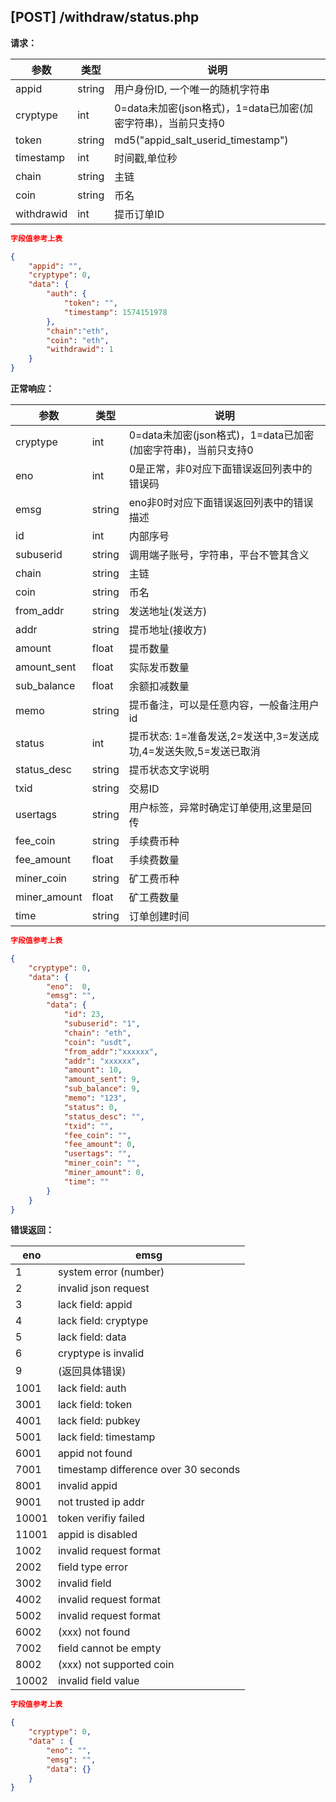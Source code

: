 ## [POST] /withdraw/status.php 

**请求：**

|参数        |类型   |说明                                                     |  
| --        |--     | --                                                     |
|appid      |string |用户身份ID, 一个唯一的随机字符串                            |   
|cryptype   |int    |0=data未加密(json格式)，1=data已加密(加密字符串)，当前只支持0 | 
|token      |string |md5("appid_salt_userid_timestamp")                     |
|timestamp  |int    |时间戳,单位秒                                             |
|chain      |string | 主链                                                   |
|coin       |string |币名                                                    |
|withdrawid |int    |提币订单ID                                               |

```json
字段值参考上表

{
    "appid": "", 
    "cryptype": 0,        
    "data": {
        "auth": {
            "token": "",  
            "timestamp": 1574151978    
        },
        "chain":"eth",
        "coin": "eth",  
        "withdrawid": 1 
    }
}
```

**正常响应：**

|参数      |类型   |说明                                                                         |  
| --      |--     | --                                                                         |
|cryptype          |int    |0=data未加密(json格式)，1=data已加密(加密字符串)，当前只支持0         |   
|eno               |int    |0是正常，非0对应下面错误返回列表中的错误码                            | 
|emsg              |string |eno非0时对应下面错误返回列表中的错误描述                             |
|id                |int    |内部序号                                              |
|subuserid         |string |调用端子账号，字符串，平台不管其含义                          |
|chain             |string |主链                                                    |
|coin              |string |币名                                                    |
|from_addr         |string |发送地址(发送方)                                          |
|addr              |string |提币地址(接收方)                                           |
|amount            |float  |提币数量                                                  |
|amount_sent       |float  |实际发币数量                                               |
|sub_balance       |float  |余额扣减数量                                               |
|memo              |string |提币备注，可以是任意内容，一般备注用户id                       |
|status            |int    |提币状态: 1=准备发送,2=发送中,3=发送成功,4=发送失败,5=发送已取消 |
|status_desc       |string |提币状态文字说明                                            |
|txid              |string |交易ID                                                    |
|usertags          |string |用户标签，异常时确定订单使用,这里是回传                         |
|fee_coin          |string |手续费币种                                                 |
|fee_amount        |float  |手续费数量                                                 |
|miner_coin        |string |矿工费币种                                                 |
|miner_amount      |float  |矿工费数量                                                 |
|time              |string |订单创建时间                                               |


```json
字段值参考上表

{
    "cryptype": 0,  
    "data": {
        "eno":  0,  
        "emsg": "", 
        "data": {
            "id": 23,     
            "subuserid": "1", 
            "chain": "eth",         
            "coin": "usdt",  
            "from_addr":"xxxxxx",       
            "addr": "xxxxxx",     
            "amount": 10,           
            "amount_sent": 9,       
            "sub_balance": 9,       
            "memo": "123",          
            "status": 0,            
            "status_desc": "",      
            "txid": "",                
            "fee_coin": "",            
            "fee_amount": 0,          
            "usertags": "",      
            "miner_coin": "",            
            "miner_amount": 0,          
            "time": ""           
        }
    }
}
```

**错误返回：**


|eno    |emsg                                |
| --    | --                                 |
|1      |system error (number)               |
|2      |invalid json request                |
|3      |lack field: appid                   |
|4      |lack field: cryptype                |
|5      |lack field: data                    |
|6      |cryptype is invalid                 |
|9      |(返回具体错误)                        |
|1001   |lack field: auth                    |
|3001   |lack field: token                   |
|4001   |lack field: pubkey                  |
|5001   |lack field: timestamp               |
|6001   |appid not found                     |
|7001   |timestamp difference over 30 seconds|
|8001   |invalid appid                       |
|9001   |not trusted ip addr                 |
|10001  |token verifiy failed                |
|11001  |appid is disabled                   |
|1002   |invalid request format              |
|2002   |field type error                    |
|3002   |invalid field                       |
|4002   |invalid request format              |
|5002   |invalid request format              |
|6002   |(xxx) not found                     |
|7002   |field cannot be empty               |
|8002   |(xxx) not supported coin            |
|10002  |invalid field value                 |

```json
字段值参考上表

{
    "cryptype": 0,  
    "data" : {
        "eno": "",          
        "emsg": "", 
        "data": {} 
    }
}
```
&nbsp;